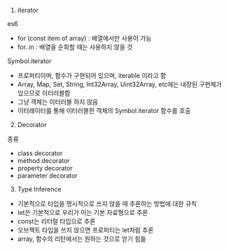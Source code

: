 1. iterator

es6
- for (const item of array) : 배열에서만 사용이 가능
- for..in : 배열을 순회할 때는 사용하지 않을 것

Symbol.iterator
- 프로퍼티이며, 함수가 구현되어 있으며, iterable 이라고 함
- Array, Map, Set, String, Int32Array, Uint32Array, etc에는 내장된 구현체가 있으므로 이터러블함
- 그냥 객체는 이터러블 하지 않음
- 이터레이터를 통해 이터러블한 객체의 Symbol.iterator 함수를 호출

2. Decorator

종류
- class decorator
- method decorator
- property decorator
- parameter decorator

3. Type Inference

- 기본적으로 타입을 명시적으로 쓰지 않을 때 추론하는 방법에 대한 규칙
- let은 기본적으로 우리가 아는 기본 자료형으로 추론
- const는 리터럴 타입으로 추론
- 오브젝트 타입을 쓰지 않으면 프로퍼티는 let처럼 추론
- array, 함수의 리턴에서는 원하는 것으로 얻기 힘듦